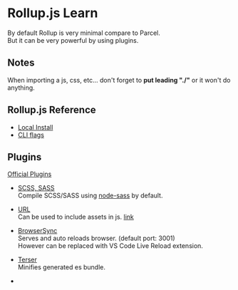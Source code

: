 # Rollup.js Learn

By default Rollup is very minimal compare to Parcel.  
But it can be very powerful by using plugins.

## Notes

When importing a js, css, etc... don't forget to **put leading "./"** or it won't do anything.

## Rollup.js Reference

- [Local Install](https://rollupjs.org/guide/en/#installing-rollup-locally)
- [CLI flags](https://rollupjs.org/guide/en/#command-line-flags)

## Plugins

[Official Plugins](https://github.com/rollup/plugins)

- [SCSS, SASS](https://github.com/thgh/rollup-plugin-scss)  
  Compile SCSS/SASS using [node-sass](https://www.npmjs.com/package/node-sass) by default.

- [URL](https://github.com/rollup/plugins/tree/master/packages/url)  
  Can be used to include assets in js. [link](https://github.com/rollup/rollup/issues/1309)

- [BrowserSync](https://github.com/4lejandrito/rollup-plugin-browsersync)  
  Serves and auto reloads browser. (default port: 3001)  
  However can be replaced with VS Code Live Reload extension.

- [Terser](https://github.com/TrySound/rollup-plugin-terser)  
  Minifies generated es bundle.

- []()
